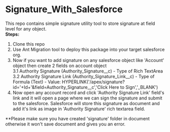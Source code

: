 # Signature_With_Salesforce
This repo contains simple signature utility tool to store signature at field level for any object.<br/>
<b>Steps:</b>
1. Clone this repo
2. Use Ant Migration tool to deploy this package into your target salesforce org.
3. Now if you want to add signature on any salesforce object like 'Account' object then create 2 fields on account object<br/>
    3.1 Authority Signature (Authority_Signature__c) - Type of Rich TextArea<br/>
    3.2 Authority Signature Link (Authority_Signature_Link__c) - Type of Formula (Text) - Value: HYPERLINK('/apex/signature?id='+Id+'&field=Authority_Signature__c','Click Here to Sign','_BLANK')
4. Now open any account record and click 'Authority Signature Link' field's link and it will open a page where we can sign the signature and submit to the salesforce. Salesforce will store this signature as document and add it's link as image in 'Authority Signature' rich textarea field.

**Please make sure you have created 'signature' folder in document otherwise it won't save document and gives you an error.
